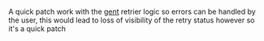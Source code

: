 A quick patch work with the [gent](https://github.com/Soreing/gent) retrier logic
so errors can be handled by the user, this would lead to loss of visibility of the
retry status however so it's a quick patch

